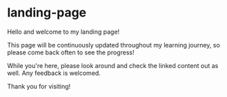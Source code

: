 # landing-page
Hello and welcome to my landing page!

This page will be continuously updated throughout my learning journey, so please come back often to see the progress!

While you're here, please look around and check the linked content out as well. Any feedback is welcomed.

Thank you for visiting!